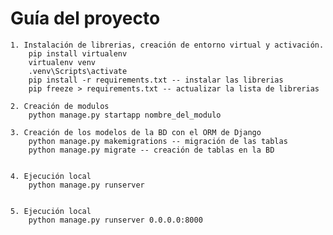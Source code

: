 # Guía del proyecto

    1. Instalación de librerias, creación de entorno virtual y activación.
        pip install virtualenv
        virtualenv venv
        .venv\Scripts\activate
        pip install -r requirements.txt -- instalar las librerias
        pip freeze > requirements.txt -- actualizar la lista de librerias

    2. Creación de modulos
        python manage.py startapp nombre_del_modulo

    3. Creación de los modelos de la BD con el ORM de Django
        python manage.py makemigrations -- migración de las tablas
        python manage.py migrate -- creación de tablas en la BD

    
    4. Ejecución local
        python manage.py runserver
    

    5. Ejecución local
        python manage.py runserver 0.0.0.0:8000
